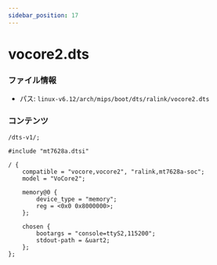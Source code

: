 ```yaml
---
sidebar_position: 17
---
```

# vocore2.dts

### ファイル情報

- パス: `linux-v6.12/arch/mips/boot/dts/ralink/vocore2.dts`

### コンテンツ

```dts
/dts-v1/;

#include "mt7628a.dtsi"

/ {
	compatible = "vocore,vocore2", "ralink,mt7628a-soc";
	model = "VoCore2";

	memory@0 {
		device_type = "memory";
		reg = <0x0 0x8000000>;
	};

	chosen {
		bootargs = "console=ttyS2,115200";
		stdout-path = &uart2;
	};
};

```
